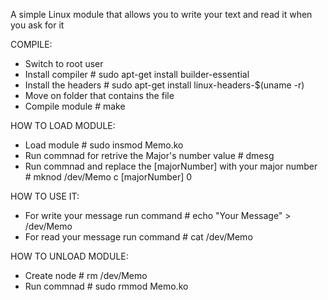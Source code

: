 A simple Linux module that allows you to write your text and read it when you ask for it


COMPILE:
* Switch to root user
* Install compiler # sudo apt-get install builder-essential
* Install the headers # sudo apt-get install linux-headers-$(uname -r)
* Move on folder that contains the file
* Compile module  # make

HOW TO LOAD MODULE:
* Load module # sudo insmod Memo.ko
* Run commnad for retrive the Major's number value  # dmesg  
* Run commnad and replace the [majorNumber] with your major number #  mknod /dev/Memo c [majorNumber] 0 

HOW TO USE IT:
* For write your message  run command # echo "Your Message" > /dev/Memo
* For read  your message  run command # cat /dev/Memo

HOW TO UNLOAD MODULE:
* Create node # rm /dev/Memo
* Run commnad # sudo rmmod Memo.ko


